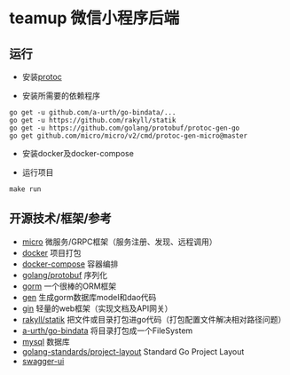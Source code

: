 # teamup 微信小程序后端

## 运行


* 安装[protoc](https://github.com/protocolbuffers/protobuf)

* 安装所需要的依赖程序
```shell script
go get -u github.com/a-urth/go-bindata/...
go get -u https://github.com/rakyll/statik
go get -u https://github.com/golang/protobuf/protoc-gen-go
go get github.com/micro/micro/v2/cmd/protoc-gen-micro@master
```

* 安装docker及docker-compose

* 运行项目
```shell script
make run
```

## 开源技术/框架/参考

* [micro](https://github.com/micro/micro) 微服务/GRPC框架（服务注册、发现、远程调用）
* [docker](https://www.docker.com/) 项目打包
* [docker-compose](https://github.com/docker/compose) 容器编排
* [golang/protobuf](https://github.com/golang/protobuf) 序列化
* [gorm](https://github.com/jinzhu/gorm) 一个很棒的ORM框架
* [gen](https://github.com/smallnest/gen) 生成gorm数据库model和dao代码
* [gin](https://github.com/gin-gonic/gin) 轻量的web框架（实现文档及API网关）
* [rakyll/statik](https://github.com/rakyll/statik) 把文件或目录打包进go代码（打包配置文件解决相对路径问题）
* [a-urth/go-bindata](https://github.com/a-urth/go-bindata) 将目录打包成一个FileSystem
* [mysql](https://github.com/mysql/mysql-server) 数据库
* [golang-standards/project-layout](https://github.com/golang-standards/project-layout) Standard Go Project Layout
* [swagger-ui](https://github.com/swagger-api/swagger-ui)
  
